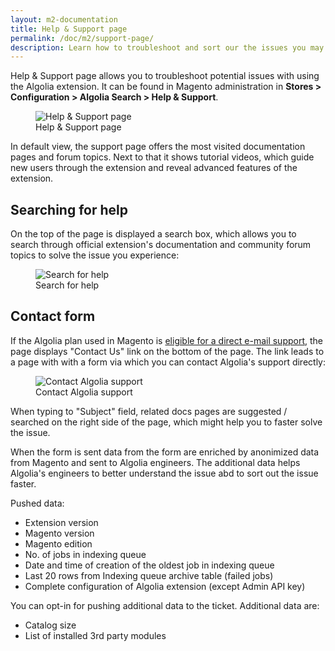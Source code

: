 ```yaml
---
layout: m2-documentation
title: Help & Support page
permalink: /doc/m2/support-page/
description: Learn how to troubleshoot and sort our the issues you may experience
---
```


Help & Support page allows you to troubleshoot potential issues with using the Algolia extension. 
It can be found in Magento administration in **Stores > Configuration > Algolia Search > Help & Support**.

<figure>
    <img src="../../../img/support-page.png" class="img-responsive" alt="Help & Support page">
    <figcaption>Help & Support page</figcaption>
</figure>

In default view, the support page offers the most visited documentation pages and forum topics.
Next to that it shows tutorial videos, which guide new users through the extension and reveal advanced features of the extension.

## Searching for help

On the top of the page is displayed a search box, which allows you to search through official extension's documentation and community forum topics to solve the issue you experience:

<figure>
    <img src="../../../img/support-page-search.png" class="img-responsive" alt="Search for help">
    <figcaption>Search for help</figcaption>
</figure>

## Contact form

If the Algolia plan used in Magento is [eligible for a direct e-mail support](https://www.algolia.com/pricing), the page displays "Contact Us" link on the bottom of the page. The link leads to a page with with a form via which you can contact Algolia's support directly:

<figure>
    <img src="../../../img/support-page-contact.png" class="img-responsive" alt="Contact Algolia support">
    <figcaption>Contact Algolia support</figcaption>
</figure>

When typing to "Subject" field, related docs pages are suggested / searched on the right side of the page, which might help you to faster solve the issue.

When the form is sent data from the form are enriched by anonimized data from Magento and sent to Algolia engineers. The additional data helps Algolia's engineers to better understand the issue abd to sort out the issue faster. 

Pushed data:

- Extension version
- Magento version
- Magento edition
- No. of jobs in indexing queue
- Date and time of creation of the oldest job in indexing queue
- Last 20 rows from Indexing queue archive table (failed jobs)
- Complete configuration of Algolia extension (except Admin API key)

You can opt-in for pushing additional data to the ticket. Additional data are:

- Catalog size
- List of installed 3rd party modules
